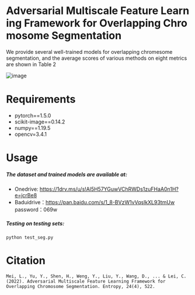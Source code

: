 # Adversarial Multiscale Feature Learning Framework for Overlapping Chromosome Segmentation
We provide several well-trained models for overlapping chromesome segmentation, and the average scores of various methods on eight metrics are shown in Table 2

![image](https://github.com/liyemei/AFML/blob/master/TableII.jpg)



# Requirements
- pytorch==1.5.0
- scikit-image==0.14.2
- numpy==1.19.5
- opencv=3.4.1
# Usage
#####  The dataset and trained models  are available at:
- Onedrive: https://1drv.ms/u/s!Al5H57YGuwVChRWDs1zuFHaA0n1H?e=jcrBe8
- Baduidrive：https://pan.baidu.com/s/1_8-BVzW1vVqslkXL93tmUw password：069w 


##### Testing on testing sets:
```
python test_seg.py
```
# Citation

```
Mei, L., Yu, Y., Shen, H., Weng, Y., Liu, Y., Wang, D., ... & Lei, C. (2022). Adversarial Multiscale Feature Learning Framework for Overlapping Chromosome Segmentation. Entropy, 24(4), 522.

```





